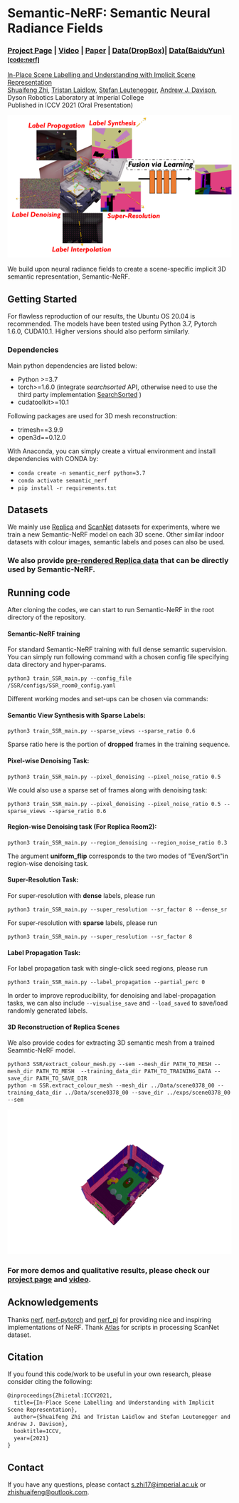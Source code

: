 # Semantic-NeRF: Semantic Neural Radiance Fields

### [Project Page](https://shuaifengzhi.com/Semantic-NeRF/) | [Video](https://youtu.be/FpShWO7LVbM) | [Paper](https://arxiv.org/abs/2103.15875) | [Data(DropBox)](https://www.dropbox.com/sh/9yu1elddll00sdl/AAC-rSJdLX0C6HhKXGKMOIija?dl=0)| [Data(BaiduYun)<font size=2>[code:nerf]</font>](https://pan.baidu.com/s/1UmABiPQKm_S5Elq_ffXzPA)


[In-Place Scene Labelling and Understanding with Implicit Scene Representation](https://shuaifengzhi.com/Semantic-NeRF/)  
 [Shuaifeng Zhi](https://shuaifengzhi.com/),
 [Tristan Laidlow](https://wp.doc.ic.ac.uk/twl15/),
 [Stefan Leutenegger](https://wp.doc.ic.ac.uk/sleutene/),
 [Andrew J. Davison](https://www.doc.ic.ac.uk/~ajd/),
 <br>
Dyson Robotics Laboratory at Imperial College \
Published in ICCV 2021 (Oral Presentation)

<img src='imgs/teaser.png'/>

We build upon neural radiance fields to create a scene-specific implicit 3D semantic representation, Semantic-NeRF.

## Getting Started

For flawless reproduction of our results, the Ubuntu OS 20.04 is recommended. The models have been tested using Python 3.7, Pytorch 1.6.0, CUDA10.1. Higher versions should also perform similarly.

### Dependencies
Main python dependencies are listed below:
- Python >=3.7
- torch>=1.6.0 (integrate *searchsorted* API, otherwise need to use the third party implementation [SearchSorted](https://github.com/aliutkus/torchsearchsorted) )
- cudatoolkit>=10.1

Following packages are used for 3D mesh reconstruction:
- trimesh==3.9.9
- open3d==0.12.0

With Anaconda, you can simply create a virtual environment and install dependencies with CONDA by:
- `conda create -n semantic_nerf python=3.7`
- `conda activate semantic_nerf`
- `pip install -r requirements.txt`

## Datasets
We mainly use [Replica](https://github.com/facebookresearch/Replica-Dataset) and [ScanNet](http://www.scan-net.org/) datasets for experiments, where we train a new Semantic-NeRF model on each 3D scene. Other similar indoor datasets with colour images, semantic labels and poses can also be used.

### We also provide [pre-rendered Replica data](https://www.dropbox.com/sh/9yu1elddll00sdl/AAC-rSJdLX0C6HhKXGKMOIija?dl=0) that can be directly used by Semantic-NeRF.


## Running code
After cloning the codes, we can start to run Semantic-NeRF in the root directory of the repository.

#### Semantic-NeRF training
For standard Semantic-NeRF training with full dense semantic supervision. You can simply run following command with a chosen config file specifying data directory and hyper-params.
```
python3 train_SSR_main.py --config_file /SSR/configs/SSR_room0_config.yaml
```

Different working modes and set-ups can be chosen via commands:
#### Semantic View Synthesis with Sparse Labels:
```
python3 train_SSR_main.py --sparse_views --sparse_ratio 0.6
```
Sparse ratio here is the portion of **dropped** frames in the training sequence.

#### Pixel-wise Denoising Task:
```
python3 train_SSR_main.py --pixel_denoising --pixel_noise_ratio 0.5
```

We could also use a sparse set of frames along with denoising task:
```
python3 train_SSR_main.py --pixel_denoising --pixel_noise_ratio 0.5 --sparse_views --sparse_ratio 0.6
```

#### Region-wise Denoising task (For Replica Room2):
```
python3 train_SSR_main.py --region_denoising --region_noise_ratio 0.3
```
The argument **uniform_flip** corresponds to the two modes of "Even/Sort"in region-wise denoising task.

#### Super-Resolution Task:
For super-resolution with **dense** labels, please run
```
python3 train_SSR_main.py --super_resolution --sr_factor 8 --dense_sr
```

For super-resolution with **sparse** labels, please run
```
python3 train_SSR_main.py --super_resolution --sr_factor 8
```

#### Label Propagation Task:
For label propagation task with single-click seed regions, please run
```
python3 train_SSR_main.py --label_propagation --partial_perc 0
```

In order to improve reproducibility, for denoising and label-propagation tasks, we can also include `--visualise_save` and `--load_saved` to save/load randomly generated labels.


#### 3D Reconstruction of Replica Scenes
We also provide codes for extracting 3D semantic mesh from a trained Seamntic-NeRF model.

```
python3 SSR/extract_colour_mesh.py --sem --mesh_dir PATH_TO_MESH --mesh_dir PATH_TO_MESH  --training_data_dir PATH_TO_TRAINING_DATA --save_dir PATH_TO_SAVE_DIR
python -m SSR.extract_colour_mesh --mesh_dir ../Data/scene0378_00 --training_data_dir ../Data/scene0378_00 --save_dir ../exps/scene0378_00 --sem
```
<img src='imgs/sem_mesh_room0.png'/>


### For more demos and qualitative results, please check our [project page](https://shuaifengzhi.com/Semantic-NeRF/) and [video](https://youtu.be/FpShWO7LVbM).


## Acknowledgements
Thanks [nerf](https://github.com/bmild/nerf), [nerf-pytorch](https://github.com/yenchenlin/nerf-pytorch) and [nerf_pl](https://github.com/kwea123/nerf_pl) for providing nice and inspiring implementations of NeRF. Thank [Atlas](https://github.com/magicleap/Atlas) for scripts in processing ScanNet dataset.

## Citation
If you found this code/work to be useful in your own research, please consider citing the following:
```
@inproceedings{Zhi:etal:ICCV2021,
  title={In-Place Scene Labelling and Understanding with Implicit Scene Representation},
  author={Shuaifeng Zhi and Tristan Laidlow and Stefan Leutenegger and Andrew J. Davison},
  booktitle=ICCV,
  year={2021}
}
```

## Contact
If you have any questions, please contact s.zhi17@imperial.ac.uk or zhishuaifeng@outlook.com.

